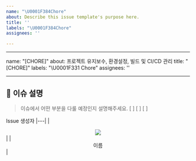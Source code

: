 ```yaml
---
name: "\U0001F384Chore"
about: Describe this issue template's purpose here.
title: ''
labels: "\U0001F384Chore"
assignees: ''

---
```


---
name: "[CHORE]"
about: 프로젝트 유지보수, 환경설정, 빌드 및 CI/CD 관리
title: "[CHORE]"
labels: "\U0001F331 Chore"
assignees: ''

---

## 🔎 이슈 설명

> 이슈에서 어떤 부분을 다룰 예정인지 설명해주세요.
[ ]
[ ]
[ ]

Issue 생성자
|---|
|<div align="center"><img src="https://contrib.rocks/image?repo={jihyeonAnAn}/{본인 public repository 이름 아무거나}" /></div>|
|<div align="center">이름</div>|
